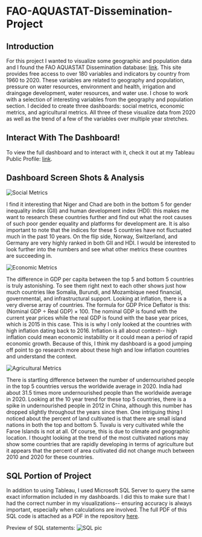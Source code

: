 # FAO-AQUASTAT-Dissemination-Project

## Introduction 

For this project I wanted to visualize some geographic and population data and I found the FAO AQUASTAT Dissemination database: [link](https://data.apps.fao.org/aquastat/?lang=en). This site provides free access to over 180 variables and indicators by country from 1960 to 2020. These variables are related to geography and population, pressure on water resources, environment and health, irrigation and draingage development, water resources, and water use. I chose to work with a selection of interesting variables from the geography and population section. I decided to create three dashboards: social metrics, economic metrics, and agricultural metrics. All three of these visualize data from 2020 as well as the trend of a few of the variables over multiple year stretches. 

## Interact With The Dashboard!
To view the full dashboard and to interact with it, check it out at my Tableau Public Profile: [link](https://public.tableau.com/app/profile/owen.patrick/vizzes).

## Dashboard Screen Shots & Analysis

![Social Metrics](https://github.com/Owenp25/FAO-AQUASTAT-Dissemination-Project/assets/77632947/e72b5136-6be7-4466-a786-005ede564035)

I find it interesting that Niger and Chad are both in the bottom 5 for gender inequality index (GII) and human development index (HDI): this makes me want to research these countries further and find out what the root causes of such poor gender equality and platforms for development are. It is also important to note that the indices for these 5 countries have not fluctuated much in the past 10 years. On the flip side, Norway, Switzerland, and Germany are very highly ranked in both GII and HDI. I would be interested to look further into the numbers and see what other metrics these countres are succeeding in.

![Economic Metrics](https://github.com/Owenp25/FAO-AQUASTAT-Dissemination-Project/assets/77632947/ce10237b-051d-4fc9-a280-886ede70e109)

The difference in GDP per capita between the top 5 and bottom 5 countries is truly astonishing. To see them right next to each other shows just how much countries like Somalia, Burundi, and Mozambique need financial, governmental, and infrastructural support. Looking at inflation, there is a very diverse array of countries. The formula for GDP Price Deflator is this: (Nominal GDP ÷ Real GDP) × 100. The nominal GDP is found with the current year prices while the real GDP is found with the base year prices, which is 2015 in this case. This is is why I only looked at the countries with high inflation dating back to 2016. Inflation is all about context-- high inflation could mean economic instability or it could mean a period of rapid economic growth. Because of this, I think my dashboard is a good jumping off point to go research more about these high and low inflation countries and understand the context.

![Agricultural Metrics](https://github.com/Owenp25/FAO-AQUASTAT-Dissemination-Project/assets/77632947/28a9ab49-fdfc-45cd-976d-c65cdc679128)

There is startling difference between the number of undernourished people in the top 5 countries versus the worldwide average in 2020. India had about 31.5 times more undernourished people than the worldwide average in 2020. Looking at the 10 year trend for these top 5 countries, there is a spike in undernourished people in 2012 in China, although this number has dropped slightly throughout the years since then. One intriguing thing I noticed about the percent of land cultivated is that there are small island nations in both the top and bottom 5. Tuvalu is very cultivated while the Faroe Islands is not at all. Of course, this is due to climate and geographic location. I thought looking at the trend of the most cultivated nations may show some countries that are rapidly developing in terms of agriculture but it appears that the percent of area cultivated did not change much between 2010 and 2020 for these countries.

## SQL Portion of Project
In addition to using Tableau, I used Microsoft SQL Server to query the same exact information included in my dashboards. I did this to make sure that I had the correct number in my visualizations-- ensuring accuracy is always important, especially when calculations are involved. The full PDF of this SQL code is attached as a PDF in the repository [here](https://github.com/Owenp25/FAO-AQUASTAT-Dissemination-Project/blob/main/SQL_Metrics.pdf).

Preview of SQL statements:
![SQL pic](https://github.com/Owenp25/FAO-AQUASTAT-Dissemination-Project/assets/77632947/0f9f2ec3-9e4e-43c7-a2bb-d4854d15a015)
